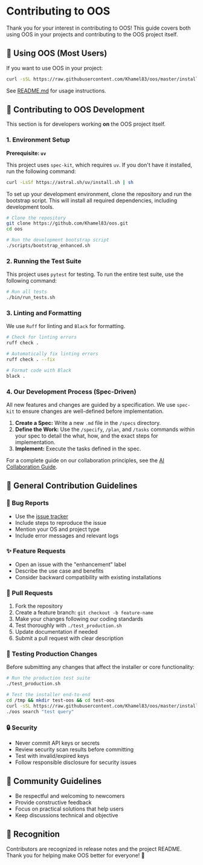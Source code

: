 # Contributing to OOS

Thank you for your interest in contributing to OOS! This guide covers both using OOS in your projects and contributing to the OOS project itself.

## 🚀 Using OOS (Most Users)

If you want to use OOS in your project:
```bash
curl -sSL https://raw.githubusercontent.com/Khamel83/oos/master/install.sh | bash
```

See [README.md](README.md) for usage instructions.

## 🔧 Contributing to OOS Development

This section is for developers working **on** the OOS project itself.

### 1. Environment Setup

**Prerequisite: `uv`**

This project uses `spec-kit`, which requires `uv`. If you don't have it installed, run the following command:

```bash
curl -LsSf https://astral.sh/uv/install.sh | sh
```

To set up your development environment, clone the repository and run the bootstrap script. This will install all required dependencies, including development tools.

```bash
# Clone the repository
git clone https://github.com/Khamel83/oos.git
cd oos

# Run the development bootstrap script
./scripts/bootstrap_enhanced.sh
```

### 2. Running the Test Suite

This project uses `pytest` for testing. To run the entire test suite, use the following command:

```bash
# Run all tests
./bin/run_tests.sh
```

### 3. Linting and Formatting

We use `Ruff` for linting and `Black` for formatting.

```bash
# Check for linting errors
ruff check .

# Automatically fix linting errors
ruff check . --fix

# Format code with Black
black .
```

### 4. Our Development Process (Spec-Driven)

All new features and changes are guided by a specification. We use `spec-kit` to ensure changes are well-defined before implementation.

1.  **Create a Spec:** Write a new `.md` file in the `/specs` directory.
2.  **Define the Work:** Use the `/specify`, `/plan`, and `/tasks` commands within your spec to detail the what, how, and the exact steps for implementation.
3.  **Implement:** Execute the tasks defined in the spec.

For a complete guide on our collaboration principles, see the [AI Collaboration Guide](docs/AI_COLLABORATION.md).

## 🎯 General Contribution Guidelines

### 🐛 Bug Reports
- Use the [issue tracker](https://github.com/Khamel83/oos/issues)
- Include steps to reproduce the issue
- Mention your OS and project type
- Include error messages and relevant logs

### ✨ Feature Requests
- Open an issue with the "enhancement" label
- Describe the use case and benefits
- Consider backward compatibility with existing installations

### 📝 Pull Requests
1. Fork the repository
2. Create a feature branch: `git checkout -b feature-name`
3. Make your changes following our coding standards
4. Test thoroughly with `./test_production.sh`
5. Update documentation if needed
6. Submit a pull request with clear description

### 🧪 Testing Production Changes
Before submitting any changes that affect the installer or core functionality:

```bash
# Run the production test suite
./test_production.sh

# Test the installer end-to-end
cd /tmp && mkdir test-oos && cd test-oos
curl -sSL https://raw.githubusercontent.com/Khamel83/oos/master/install.sh | bash
./oos search "test query"
```

### 🔒 Security
- Never commit API keys or secrets
- Review security scan results before committing
- Test with invalid/expired keys
- Follow responsible disclosure for security issues

## 🤝 Community Guidelines
- Be respectful and welcoming to newcomers
- Provide constructive feedback
- Focus on practical solutions that help users
- Keep discussions technical and objective

## 🎉 Recognition
Contributors are recognized in release notes and the project README. Thank you for helping make OOS better for everyone! 🚀
